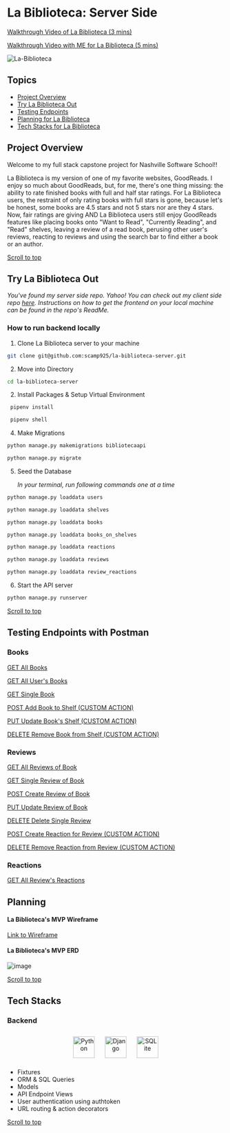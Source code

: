 # La Biblioteca: Server Side

[Walkthrough Video of La Biblioteca (3 mins)](https://www.loom.com/share/a18b70cc76444b25a73f45a6afb99fd0)

[Walkthrough Video with ME for La Biblioteca (5 mins)](https://www.loom.com/share/a18b70cc76444b25a73f45a6afb99fd0)

![La-Biblioteca](https://media.licdn.com/dms/image/C4E22AQHcSRSwmXmBBw/feedshare-shrink_800/0/1676755433329?e=1681948800&v=beta&t=eCcaJAe1YdkN7Yzx_ziP7ehsoz3PhRsbSK0iKn44fIo)

## Topics
- [Project Overview](#project-overview)
- [Try La Biblioteca Out](#try-plated-out)
- [Testing Endpoints](#testing-endpoints-with-postman)
- [Planning for La Biblioteca](#planning-for-plated)
- [Tech Stacks for La Biblioteca](#tech-stacks)

## Project Overview
Welcome to my full stack capstone project for Nashville Software School!!

La Biblioteca is my version of one of my favorite websites, GoodReads. I enjoy so much about GoodReads, but, for me, there's one thing missing: the ability to rate finished books with full and half star ratings. For La Biblioteca users, the restraint of only rating books with full stars is gone, because let's be honest, some books are 4.5 stars and not 5 stars nor are they 4 stars. Now, fair ratings are giving AND La Biblioteca users still enjoy GoodReads features like placing books onto "Want to Read", "Currently Reading", and "Read" shelves, leaving a review of a read book, perusing other user's reviews, reacting to reviews and using the search bar to find either a book or an author.

[Scroll to top](#la-biblioteca-server-side)
## Try La Biblioteca Out
*You've found my server side repo. Yahoo! You can check out my client side repo [here](https://github.com/scamp925/la-biblioteca-client). Instructions on how to get the frontend on your local machine can be found in the repo's ReadMe.*

### How to run backend locally

1. Clone La Biblioteca server to your machine
``` bash
git clone git@github.com:scamp925/la-biblioteca-server.git
```
2. Move into Directory
``` bash
cd la-biblioteca-server
```
2. Install Packages & Setup Virtual Environment
``` bash
 pipenv install
```
``` bash
 pipenv shell
```

4. Make Migrations
``` bash
python manage.py makemigrations bibliotecaapi
```

``` bash
python manage.py migrate
```
5. Seed the Database

    *In your terminal, run following commands one at a time*

``` bash
python manage.py loaddata users
```

``` bash
python manage.py loaddata shelves
```

``` bash
python manage.py loaddata books
```

``` bash
python manage.py loaddata books_on_shelves
```

``` bash
python manage.py loaddata reactions
```

``` bash
python manage.py loaddata reviews
```

``` bash
python manage.py loaddata review_reactions
```

6. Start the API server
``` bash
python manage.py runserver
```

[Scroll to top](#la-biblioteca-server-side)

## Testing Endpoints with Postman

### Books
[GET All Books](/AllBooks.md)

[GET All User's Books]()

[GET Single Book](/SingleUserBook.md)

[POST Add Book to Shelf (CUSTOM ACTION)](/AddBookToShelf.md)

[PUT Update Book's Shelf (CUSTOM ACTION)]()

[DELETE Remove Book from Shelf (CUSTOM ACTION)]()

### Reviews

[GET All Reviews of Book]()

[GET Single Review of Book]()

[POST Create Review of Book]()

[PUT Update Review of Book]()

[DELETE Delete Single Review]()

[POST Create Reaction for Review (CUSTOM ACTION)]()

[DELETE Remove Reaction from Review (CUSTOM ACTION)]()

### Reactions

[GET All Review's Reactions]()

## Planning

#### La Biblioteca's MVP Wireframe
[Link to Wireframe](https://www.figma.com/file/oncaUqtr0mQdBfu6hlQipX/La-Biblioteca-MVP?node-id=0%3A1&t=soWRyWsgYsPn8Ejm-1)

#### La Biblioteca's MVP ERD
![image](https://user-images.githubusercontent.com/98675776/224432440-3f8e8266-5941-46dc-871d-b2cc374fadc6.png)


[Scroll to top](#la-biblioteca-server-side)
## Tech Stacks
### Backend
<div align="center"> 
<a href="https://www.python.org/" target="_blank"><img style="margin: 10px" src="https://profilinator.rishav.dev/skills-assets/python-original.svg" alt="Python" height="50" /></a>  
<a href="https://www.djangoproject.com/" target="_blank"><img style="margin: 10px" src="https://profilinator.rishav.dev/skills-assets/django-original.svg" alt="Django" height="50" /></a>  
<a href="hhttps://www.sqlite.org/index.html" target="_blank"><img style="margin: 10px" src="https://user-images.githubusercontent.com/33158051/103467186-7b6a8900-4d1a-11eb-9907-491064bc8458.png" alt="SQLite" height="50" /></a>
</div>
<ul>
<li>Fixtures</li>
<li>ORM & SQL Queries</li>
<li>Models</li>
<li>API Endpoint Views</li>
<li>User authentication using authtoken</li>
<li>URL routing & action decorators</li>
</ul>

[Scroll to top](#la-biblioteca-server-side)
